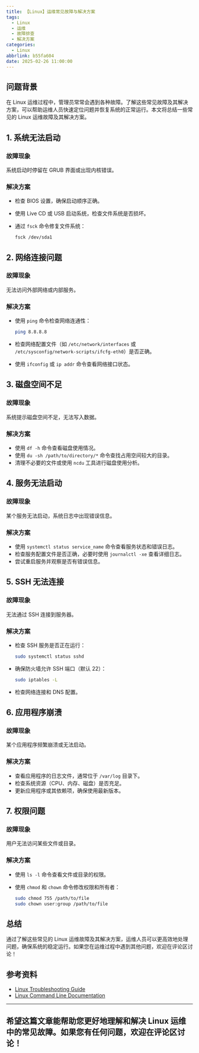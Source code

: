 ```yaml
---
title: 【Linux】运维常见故障与解决方案
tags:
  - Linux
  - 运维
  - 故障排查
  - 解决方案
categories:
  - Linux
abbrlink: b55fa604
date: 2025-02-26 11:00:00
---
```


## 问题背景

在 Linux 运维过程中，管理员常常会遇到各种故障。了解这些常见故障及其解决方案，可以帮助运维人员快速定位问题并恢复系统的正常运行。本文将总结一些常见的 Linux 运维故障及其解决方案。

## 1. 系统无法启动

### 故障现象

系统启动时停留在 GRUB 界面或出现内核错误。

### 解决方案

- 检查 BIOS 设置，确保启动顺序正确。
- 使用 Live CD 或 USB 启动系统，检查文件系统是否损坏。
- 通过 `fsck` 命令修复文件系统：
  
  ```bash
  fsck /dev/sda1
  ```

## 2. 网络连接问题

### 故障现象

无法访问外部网络或内部服务。

### 解决方案

- 使用 `ping` 命令检查网络连通性：
  
  ```bash
  ping 8.8.8.8
  ```

- 检查网络配置文件（如 `/etc/network/interfaces` 或 `/etc/sysconfig/network-scripts/ifcfg-eth0`）是否正确。
- 使用 `ifconfig` 或 `ip addr` 命令查看网络接口状态。

## 3. 磁盘空间不足

### 故障现象

系统提示磁盘空间不足，无法写入数据。

### 解决方案

- 使用 `df -h` 命令查看磁盘使用情况。
- 使用 `du -sh /path/to/directory/*` 命令查找占用空间较大的目录。
- 清理不必要的文件或使用 `ncdu` 工具进行磁盘使用分析。

## 4. 服务无法启动

### 故障现象

某个服务无法启动，系统日志中出现错误信息。

### 解决方案

- 使用 `systemctl status service_name` 命令查看服务状态和错误日志。
- 检查服务配置文件是否正确，必要时使用 `journalctl -xe` 查看详细日志。
- 尝试重启服务并观察是否有错误信息。

## 5. SSH 无法连接

### 故障现象

无法通过 SSH 连接到服务器。

### 解决方案

- 检查 SSH 服务是否正在运行：
  
  ```bash
  sudo systemctl status sshd
  ```

- 确保防火墙允许 SSH 端口（默认 22）：
  
  ```bash
  sudo iptables -L
  ```

- 检查网络连接和 DNS 配置。

## 6. 应用程序崩溃

### 故障现象

某个应用程序频繁崩溃或无法启动。

### 解决方案

- 查看应用程序的日志文件，通常位于 `/var/log` 目录下。
- 检查系统资源（CPU、内存、磁盘）是否充足。
- 更新应用程序或其依赖项，确保使用最新版本。

## 7. 权限问题

### 故障现象

用户无法访问某些文件或目录。

### 解决方案

- 使用 `ls -l` 命令查看文件或目录的权限。
- 使用 `chmod` 和 `chown` 命令修改权限和所有者：
  
  ```bash
  sudo chmod 755 /path/to/file
  sudo chown user:group /path/to/file
  ```

## 总结

通过了解这些常见的 Linux 运维故障及其解决方案，运维人员可以更高效地处理问题，确保系统的稳定运行。如果您在运维过程中遇到其他问题，欢迎在评论区讨论！

## 参考资料

- [Linux Troubleshooting Guide](https://www.linux.com/)
- [Linux Command Line Documentation](https://linuxcommand.org/)

---

希望这篇文章能帮助您更好地理解和解决 Linux 运维中的常见故障。如果您有任何问题，欢迎在评论区讨论！
--- 